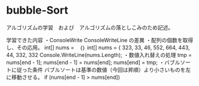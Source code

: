 # bubble-Sort
アルゴリズムの学習　および　アルゴリズムの落としこみのため記述。

学習できた内容
・ConsoleWrite ConsoleWriteLine の差異
・配列の個数を取得し、その応用。
int[] nums =　｛｝  int[] nums = { 323, 33, 46, 552, 664, 443, 44, 332, 332
 Console.WriteLine(nums.Length);
 ・数値入れ替えの処理
                         tmp = nums[end - 1];
                        nums[end - 1] = nums[end];
                        nums[end] = tmp;
・バブルソートに従った条件
バブルソートは基準の数値（今回は昇順）より小さいものを左に移動させる。
                    if (nums[end - 1] > nums[end])
